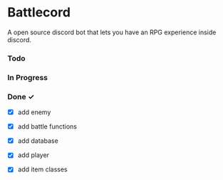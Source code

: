 # Battlecord
A open source discord bot that lets you have an RPG experience inside discord. 
### Todo


### In Progress


### Done ✓

- [x] add enemy  
- [x] add battle functions  
- [x] add database  
- [x] add player  
- [x] add item classes  

